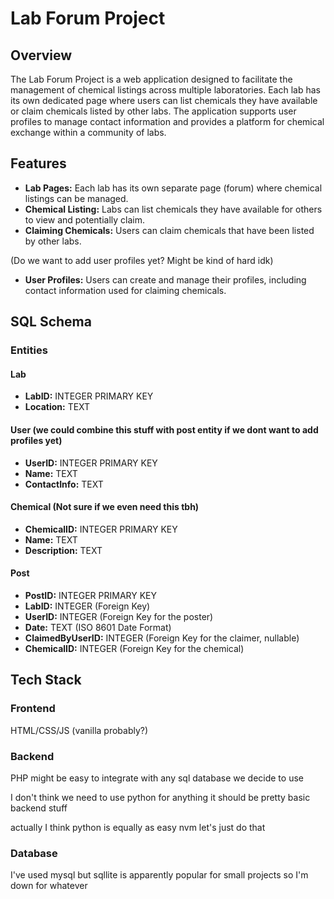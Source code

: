 # Lab Forum Project

## Overview

The Lab Forum Project is a web application designed to facilitate the management of chemical listings across multiple laboratories. Each lab has its own dedicated page where users can list chemicals they have available or claim chemicals listed by other labs. The application supports user profiles to manage contact information and provides a platform for chemical exchange within a community of labs.

## Features

- **Lab Pages:** Each lab has its own separate page (forum) where chemical listings can be managed.
- **Chemical Listing:** Labs can list chemicals they have available for others to view and potentially claim.
- **Claiming Chemicals:** Users can claim chemicals that have been listed by other labs.


(Do we want to add user profiles yet? Might be kind of hard idk)
- **User Profiles:** Users can create and manage their profiles, including contact information used for claiming chemicals.

## SQL Schema

### Entities

#### Lab
- **LabID:** INTEGER PRIMARY KEY
- **Location:** TEXT

#### User (we could combine this stuff with post entity if we dont want to add profiles yet)
- **UserID:** INTEGER PRIMARY KEY
- **Name:** TEXT
- **ContactInfo:** TEXT

#### Chemical (Not sure if we even need this tbh)
- **ChemicalID:** INTEGER PRIMARY KEY
- **Name:** TEXT
- **Description:** TEXT

#### Post
- **PostID:** INTEGER PRIMARY KEY
- **LabID:** INTEGER (Foreign Key)
- **UserID:** INTEGER (Foreign Key for the poster)
- **Date:** TEXT (ISO 8601 Date Format)
- **ClaimedByUserID:** INTEGER (Foreign Key for the claimer, nullable)
- **ChemicalID:** INTEGER (Foreign Key for the chemical)


## Tech Stack
### Frontend
HTML/CSS/JS (vanilla probably?)

### Backend
PHP might be easy to integrate with any sql database we decide to use 

I don't think we need to use python for anything it should be pretty basic backend stuff

actually I think python is equally as easy nvm let's just do that

### Database
I've used mysql but sqllite is apparently popular for small projects so I'm down for whatever

